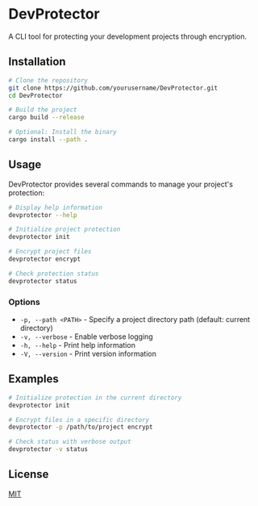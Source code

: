 # DevProtector

A CLI tool for protecting your development projects through encryption.

## Installation

```bash
# Clone the repository
git clone https://github.com/yourusername/DevProtector.git
cd DevProtector

# Build the project
cargo build --release

# Optional: Install the binary
cargo install --path .
```

## Usage

DevProtector provides several commands to manage your project's protection:

```bash
# Display help information
devprotector --help

# Initialize project protection
devprotector init

# Encrypt project files
devprotector encrypt

# Check protection status
devprotector status
```

### Options

- `-p, --path <PATH>` - Specify a project directory path (default: current directory)
- `-v, --verbose` - Enable verbose logging
- `-h, --help` - Print help information
- `-V, --version` - Print version information

## Examples

```bash
# Initialize protection in the current directory
devprotector init

# Encrypt files in a specific directory
devprotector -p /path/to/project encrypt

# Check status with verbose output
devprotector -v status
```

## License

[MIT](LICENSE)